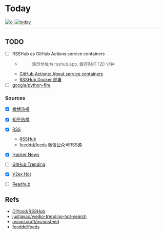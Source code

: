# Today

[![ci](https://github.com/maguowei/today/actions/workflows/ci.yml/badge.svg)](https://github.com/maguowei/today/actions/workflows/ci.yml)
[![today](https://github.com/maguowei/today/actions/workflows/schedule.yml/badge.svg)](https://github.com/maguowei/today/actions/workflows/schedule.yml)

---

## TODO
- [ ] RSSHub as GitHub Actions service containers
  - > 演示地址为 rsshub.app, 缓存时间 120 分钟
  - [GitHub Actions: About service containers](https://docs.github.com/en/github-ae@latest/actions/using-containerized-services/about-service-containers)
  - [RSSHub Docker 部署](https://docs.rsshub.app/install/#docker-bu-shu)
- [ ] [google/python-fire](https://github.com/google/python-fire)

### Sources

- [x] [微博热搜](https://s.weibo.com/top/summary?cate=realtimehot)
- [x] [知乎热榜](https://www.zhihu.com/hot)
- [x] [RSS](rss.yml)
  - [RSSHub](https://docs.rsshub.app/)
  - [feeddd/feeds](https://github.com/feeddd/feeds)  微信公众号RSS源
- [x] [Hacker News](https://news.ycombinator.com/news)
- [ ] [GitHub Trending](https://github.com/trending)
- [x] [V2ex Hot](https://rsshub.app/v2ex/topics/hot)
- [ ] [Readhub](https://readhub.cn)


## Refs

- [DIYgod/RSSHub](https://github.com/DIYgod/RSSHub)
- [justjavac/weibo-trending-hot-search](https://github.com/justjavac/weibo-trending-hot-search)
- [osmoscraft/osmosfeed](https://github.com/osmoscraft/osmosfeed)
- [feeddd/feeds](https://github.com/feeddd/feeds)
